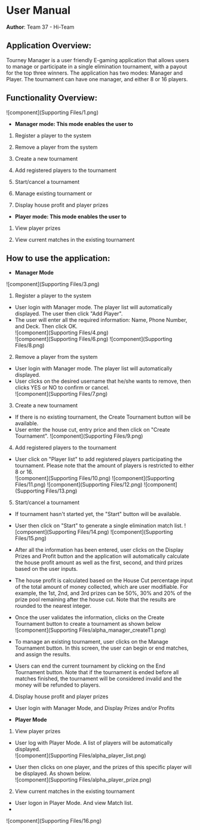 # User Manual

**Author**: Team 37 - Hi-Team

## Application Overview:

Tourney Manager is a user friendly E-gaming application that allows users to manage or participate in a single elimination tournament, with a payout for the top three winners. The application has two modes: Manager and Player. The tournament can have one manager, and either 8 or 16 players.

## Functionality Overview:

![component](Supporting Files/1.png)

- **Manager mode: This mode enables the user to**

1.	Register a player to the system

2.	Remove a player from the system

3. Create a new tournament

4. Add registered players to the tournament

5. Start/cancel a tournament

6.	Manage existing tournament or 

7.	Display house profit and player prizes

- **Player mode: This mode enables the user to**

1.	View player prizes

2.	View current matches in the existing tournament

## How to use the application:

- **Manager Mode**

![component](Supporting Files/3.png)  

1.	Register a player to the system
  * User login with Manager mode. The player list will automatically displayed. The user then click "Add Player".  
  * The user will enter all the required information: Name, Phone Number, and Deck. Then click OK.  
![component](Supporting Files/4.png)  
![component](Supporting Files/6.png) 
![component](Supporting Files/8.png) 
2.	Remove a player from the system
  * User login with Manager mode. The player list will automatically displayed.
  * User clicks on the desired username that he/she wants to remove, then clicks YES or NO to confirm or cancel.    
![component](Supporting Files/7.png) 

3. Create a new tournament
  * If there is no existing tournament, the Create Tournament button will be available.  
  * User enter the house cut, entry price and then click on "Create Tournament".
![component](Supporting Files/9.png) 

4. Add registered players to the tournament
  * User click on "Player list" to add registered players participating the tournament. Please note that the amount of players is restricted to either 8 or 16.  
![component](Supporting Files/10.png) 
![component](Supporting Files/11.png) 
![component](Supporting Files/12.png) 
![component](Supporting Files/13.png) 

5. Start/cancel a tournament
  * If tournament hasn't started yet, the "Start" button will be available.  
  * User then click on "Start" to generate a single elimination match list. 
![component](Supporting Files/14.png) 
![component](Supporting Files/15.png) 

  * After all the information has been entered, user clicks on the Display Prizes and Profit button and the application will automatically calculate the house profit amount as well as the first, second, and third prizes based on the user inputs.
  * The house profit is calculated based on the House Cut percentage input of the total amount of money collected, which are user modifiable. For example, the 1st, 2nd, and 3rd prizes can be 50%, 30% and 20% of the prize pool remaining after the house cut. Note that the results are rounded to the nearest integer.  
  * Once the user validates the information, clicks on the Create Tournament button to create a tournament as shown below  
![component](Supporting Files/alpha_manager_createT1.png)  

  * To manage an existing tournament, user clicks on the Manage Tournament button. In this screen, the user can begin or end matches, and assign the results.  
  * Users can end the current tournament by clicking on the End Tournament button. Note that if the tournament is ended before all matches finished, the tournament will be considered invalid and the money will be refunded to players.


4.	Display house profit and player prizes   
  * User login with Manager Mode, and Display Prizes and/or Profits

- **Player Mode**

1.	View player prizes
  * User log with Player Mode. A list of players will be automatically displayed.  
![component](Supporting Files/alpha_player_list.png)  

  * User then clicks on one player, and the prizes of this specific player will be displayed. As shown below.  
![component](Supporting Files/alpha_player_prize.png)  



2.	View current matches in the existing tournament
  * User logon in Player Mode. And view Match list.
  * 
  
![component](Supporting Files/16.png) 
